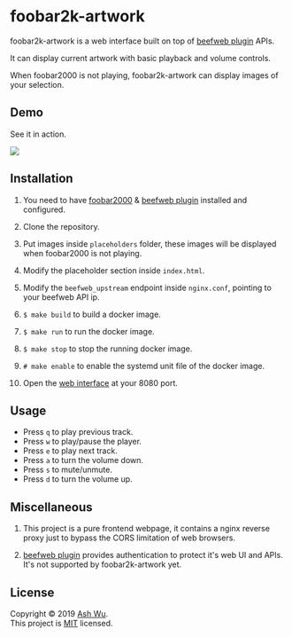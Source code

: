 # foobar2k-artwork

foobar2k-artwork is a web interface built on top of [beefweb plugin](https://github.com/hyperblast/beefweb) APIs.

It can display current artwork with basic playback and volume controls.

When foobar2000 is not playing, foobar2k-artwork can display images of your selection.

## Demo

See it in action.

[![](http://img.youtube.com/vi/zbN08hwAtu0/0.jpg)](http://www.youtube.com/watch?v=zbN08hwAtu0 "")

## Installation

1. You need to have [foobar2000](https://www.foobar2000.org/) & [beefweb plugin](https://github.com/hyperblast/beefweb) installed and configured.

1. Clone the repository.

1. Put images inside `placeholders` folder, these images will be displayed when foobar2000 is not playing.

1. Modify the placeholder section inside `index.html`.

1. Modify the `beefweb_upstream` endpoint inside `nginx.conf`, pointing to your beefweb API ip.

1. `$ make build` to build a docker image.

1. `$ make run` to run the docker image.

1. `$ make stop` to stop the running docker image.

1. `# make enable` to enable the systemd unit file of the docker image.

1. Open the [web interface](http://locahost:8080) at your 8080 port.

## Usage

- Press `q` to play previous track.
- Press `w` to play/pause the player.
- Press `e` to play next track.
- Press `a` to turn the volume down.
- Press `s` to mute/unmute.
- Press `d` to turn the volume up.

## Miscellaneous

1. This project is a pure frontend webpage, it contains a nginx reverse proxy just to bypass the CORS limitation of web browsers.

1. [beefweb plugin](https://github.com/hyperblast/beefweb) provides authentication to protect it's web UI and APIs. It's not supported by foobar2k-artwork yet.

## License

Copyright © 2019 [Ash Wu](https://github.com/hSATAC).<br />
This project is [MIT](https://choosealicense.com/licenses/mit/) licensed.

